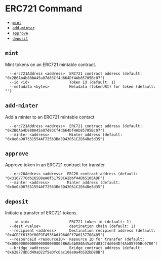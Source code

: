 # ERC721 Command

- [`mint`](#mint)
- [`add-minter`](#add-minter)
- [`approve`](#approve)
- [`deposit`](#deposit)

## `mint`
Mint tokens on an ERC721 mintable contract.

```
  --erc721Address <address>  ERC721 contract address (default: "0x2B6Ab4b880A45a07d83Cf4d664Df4Ab85705Bc07")
  --id <id>                  Token id (default: 1)
  --metadata <bytes>         Metadata (tokenURI) for token (default: "")
```

## `add-minter`
Add a minter to an ERC721 mintable contact

```
  --erc721Address <address>  ERC721 contract address (default: "0x2B6Ab4b880A45a07d83Cf4d664Df4Ab85705Bc07")
  --minter <address>         Minter address (default: "0x8e0a907331554AF72563Bd8D43051C2E64Be5d35")
```

## `approve`
Approve token in an ERC721 contract for transfer.

```
  --erc20Address <address>  ERC20 contract address (default: "0x3167776db165D8eA0f51790CA2bbf44Db5105ADF")
  --minter <address>        Minter address (default: "0x8e0a907331554AF72563Bd8D43051C2E64Be5d35")
```

## `deposit`
Initiate a transfer of ERC721 tokens.

```
  --id <id>                  ERC721 token id (default: 1)
  --dest <value>             destination chain (default: 1)
  --recipient <address>      Destination recipient address (default: "0x4CEEf6139f00F9F4535Ad19640Ff7A0137708485")
  --resourceId <resourceID>  Resource ID for transfer (default: "0x00000000000000000000002B6Ab4b880A45a07d83Cf4d664Df4Ab85705Bc0700")
  --bridge <address>         Bridge contract address (default: "0x62877dDCd49aD22f5eDfc6ac108e9a4b5D2bD88B")
```
